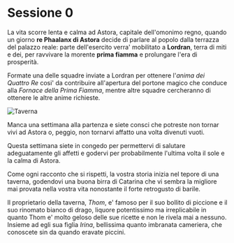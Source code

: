 # Sessione 0

La vita scorre lenta e calma ad Astora, capitale dell'omonimo regno, quando un giorno **re Phaalanx di Astora** decide
di parlare al popolo dalla terrazza del palazzo reale: parte dell'esercito verra' mobilitato a **Lordran**, terra di
miti e dei, per ravvivare la morente **prima fiamma** e prolungare l'era di prosperità.

Formate una delle squadre inviate a Lordran per ottenere l'*anima dei Quattro Re* cosi' da contribuire all'apertura del
portone magico che conduce alla *Fornace della Prima Fiamma*, mentre altre squadre cercheranno di ottenere le altre
anime richieste.

![Taverna](https://cdnb.artstation.com/p/assets/images/images/021/917/403/large/sean-sibthorpe-gavelin-tavern-beautyshot.jpg?1573445042)

Manca una settimana alla partenza e siete consci che potreste non tornar vivi ad Astora o, peggio, non tornarvi affatto
una volta divenuti vuoti.

Questa settimana siete in congedo per permettervi di salutare adeguatamente gli affetti e godervi per probabilmente
l'ultima volta il sole e la calma di Astora.

Come ogni racconto che si rispetti, la vostra storia inizia nel tepore di una taverna, godendovi una buona birra di
Catarina che vi sembra la migliore mai provata nella vostra vita nonostante il forte retrogusto di barile.

Il proprietario della taverna, *Thom*, e' famoso per il suo bollito di piccione e il suo rinomato bianco di drago,
liquore potentissimo ma irreplicabile in quanto Thom e' molto geloso delle sue ricette e non le rivela mai a nessuno.
Insieme ad egli sua figlia *Irina*, bellissima quanto imbranata cameriera, che conoscete sin da quando eravate piccini.
